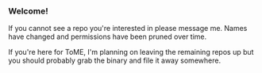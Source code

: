 ### Welcome!

If you cannot see a repo you're interested in please message me.  Names have changed and permissions have been pruned over time.

If you're here for ToME, I'm planning on leaving the remaining repos up but you should probably grab the binary and file it away somewhere.

